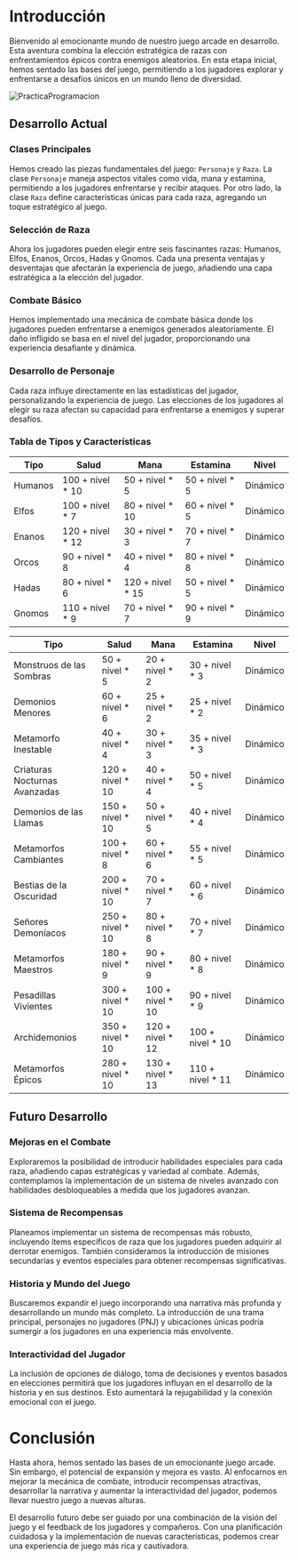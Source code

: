 # Introducción

Bienvenido al emocionante mundo de nuestro juego arcade en desarrollo. Esta aventura combina la elección estratégica de razas con enfrentamientos épicos contra enemigos aleatorios. En esta etapa inicial, hemos sentado las bases del juego, permitiendo a los jugadores explorar y enfrentarse a desafíos únicos en un mundo lleno de diversidad.

![PracticaProgramacion](https://github.com/AdrianComputerScience/PracticaJava/assets/123450151/51cabb9f-cd51-42ca-8b9f-54b369219ae4)

## Desarrollo Actual

### Clases Principales

Hemos creado las piezas fundamentales del juego: `Personaje` y `Raza`. La clase `Personaje` maneja aspectos vitales como vida, mana y estamina, permitiendo a los jugadores enfrentarse y recibir ataques. Por otro lado, la clase `Raza` define características únicas para cada raza, agregando un toque estratégico al juego.

### Selección de Raza

Ahora los jugadores pueden elegir entre seis fascinantes razas: Humanos, Elfos, Enanos, Orcos, Hadas y Gnomos. Cada una presenta ventajas y desventajas que afectarán la experiencia de juego, añadiendo una capa estratégica a la elección del jugador.

### Combate Básico

Hemos implementado una mecánica de combate básica donde los jugadores pueden enfrentarse a enemigos generados aleatoriamente. El daño infligido se basa en el nivel del jugador, proporcionando una experiencia desafiante y dinámica.

### Desarrollo de Personaje

Cada raza influye directamente en las estadísticas del jugador, personalizando la experiencia de juego. Las elecciones de los jugadores al elegir su raza afectan su capacidad para enfrentarse a enemigos y superar desafíos.

### Tabla de Tipos y Características

| Tipo            | Salud              | Mana            | Estamina         | Nivel    |
| --------------- | ------------------ | --------------- | ---------------- | -------- |
| Humanos         | 100 + nivel * 10   | 50 + nivel * 5  | 50 + nivel * 5   | Dinámico |
| Elfos           | 100 + nivel * 7    | 80 + nivel * 10 | 60 + nivel * 5   | Dinámico |
| Enanos          | 120 + nivel * 12   | 30 + nivel * 3  | 70 + nivel * 7   | Dinámico |
| Orcos           | 90 + nivel * 8     | 40 + nivel * 4  | 80 + nivel * 8   | Dinámico |
| Hadas           | 80 + nivel * 6     | 120 + nivel * 15| 50 + nivel * 5   | Dinámico |
| Gnomos          | 110 + nivel * 9    | 70 + nivel * 7  | 90 + nivel * 9   | Dinámico |

| Tipo                           | Salud              | Mana            | Estamina         | Nivel    |
| ------------------------------ | ------------------ | --------------- | ---------------- | -------- |
| Monstruos de las Sombras       | 50 + nivel * 5     | 20 + nivel * 2  | 30 + nivel * 3   | Dinámico |
| Demonios Menores               | 60 + nivel * 6     | 25 + nivel * 2  | 25 + nivel * 2   | Dinámico |
| Metamorfo Inestable            | 40 + nivel * 4     | 30 + nivel * 3  | 35 + nivel * 3   | Dinámico |
| Criaturas Nocturnas Avanzadas  | 120 + nivel * 10   | 40 + nivel * 4  | 50 + nivel * 5   | Dinámico |
| Demonios de las Llamas         | 150 + nivel * 10   | 50 + nivel * 5  | 40 + nivel * 4   | Dinámico |
| Metamorfos Cambiantes          | 100 + nivel * 8    | 60 + nivel * 6  | 55 + nivel * 5   | Dinámico |
| Bestias de la Oscuridad        | 200 + nivel * 10   | 70 + nivel * 7  | 60 + nivel * 6   | Dinámico |
| Señores Demoníacos             | 250 + nivel * 10   | 80 + nivel * 8  | 70 + nivel * 7   | Dinámico |
| Metamorfos Maestros            | 180 + nivel * 9    | 90 + nivel * 9  | 80 + nivel * 8   | Dinámico |
| Pesadillas Vivientes           | 300 + nivel * 10   | 100 + nivel * 10| 90 + nivel * 9   | Dinámico |
| Archidemonios                  | 350 + nivel * 10   | 120 + nivel * 12| 100 + nivel * 10 | Dinámico |
| Metamorfos Épicos              | 280 + nivel * 10   | 130 + nivel * 13| 110 + nivel * 11 | Dinámico |

## Futuro Desarrollo

### Mejoras en el Combate

Exploraremos la posibilidad de introducir habilidades especiales para cada raza, añadiendo capas estratégicas y variedad al combate. Además, contemplamos la implementación de un sistema de niveles avanzado con habilidades desbloqueables a medida que los jugadores avanzan.

### Sistema de Recompensas

Planeamos implementar un sistema de recompensas más robusto, incluyendo ítems específicos de raza que los jugadores pueden adquirir al derrotar enemigos. También consideramos la introducción de misiones secundarias y eventos especiales para obtener recompensas significativas.

### Historia y Mundo del Juego

Buscaremos expandir el juego incorporando una narrativa más profunda y desarrollando un mundo más completo. La introducción de una trama principal, personajes no jugadores (PNJ) y ubicaciones únicas podría sumergir a los jugadores en una experiencia más envolvente.

### Interactividad del Jugador

La inclusión de opciones de diálogo, toma de decisiones y eventos basados en elecciones permitirá que los jugadores influyan en el desarrollo de la historia y en sus destinos. Esto aumentará la rejugabilidad y la conexión emocional con el juego.

# Conclusión

Hasta ahora, hemos sentado las bases de un emocionante juego arcade. Sin embargo, el potencial de expansión y mejora es vasto. Al enfocarnos en mejorar la mecánica de combate, introducir recompensas atractivas, desarrollar la narrativa y aumentar la interactividad del jugador, podemos llevar nuestro juego a nuevas alturas.

El desarrollo futuro debe ser guiado por una combinación de la visión del juego y el feedback de los jugadores y compañeros. Con una planificación cuidadosa y la implementación de nuevas características, podemos crear una experiencia de juego más rica y cautivadora. 

